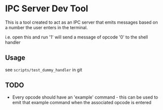 # IPC Server Dev Tool

This is a tool created to act as an IPC server that emits messages based on a number the user enters in the terminal.

i.e. open this and run '1' will send a message of opcode '0' to the shell handler

## Usage

see `scripts/test_dummy_handler` in git

## TODO

- Every opcode should have an 'example' command - this can be used to emit that example command when the associated opcode is entered
